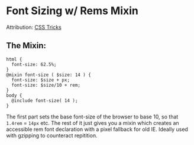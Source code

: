 # Font Sizing w/ Rems Mixin

Attribution: [CSS Tricks](http://css-tricks.com/snippets/css/less-mixin-for-rem-font-sizing/)

## The Mixin: 

	html {
	  font-size: 62.5%;
	}
	@mixin font-size ( $size: 14 ) {
	  font-size: $size + px;
	  font-size: $size/10 + rem; 
	}
	body {
	  @include font-size( 14 ); 
	}

The first part sets the base font-size of the browser to base 10, so that `1.4rem` = `14px` etc. The rest of it just gives you a mixin which creates an accessible rem font declaration with a pixel fallback for old IE. Ideally used with gzipping to counteract repitition. 